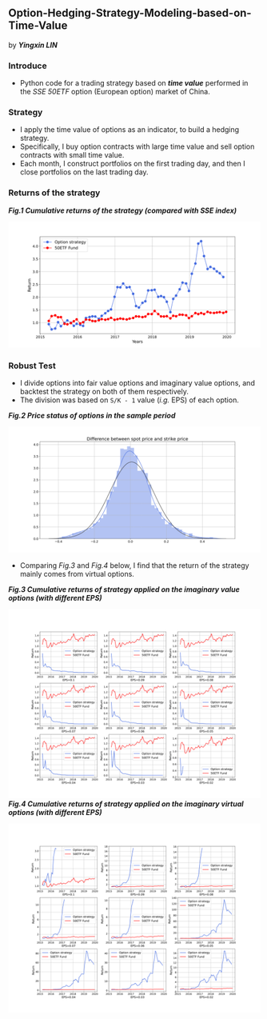 ## Option-Hedging-Strategy-Modeling-based-on-Time-Value
by ***Yingxin LIN***
### Introduce
- Python code for a trading strategy based on ***time value*** performed in the *SSE 50ETF* option (European option) market of China.
### Strategy
- I apply the time value of options as an indicator, to build a hedging strategy. 
- Specifically, I buy option contracts with large time value and sell option contracts with small time value.
- Each month, I construct portfolios on the first trading day, and then I close portfolios on the last trading day.
### Returns of the strategy
***Fig.1 Cumulative returns of the strategy (compared with SSE index)***

![p2](https://raw.githubusercontent.com/lyx66/limyingxin/5855d78f084d01df16617639ea49371b6b0273ed/p2.svg)
### Robust Test
- I divide options into fair value options and imaginary value options, and backtest the strategy on both of them respectively.
- The division was based on `S/K - 1` value (*i.g.* EPS) of each option.

***Fig.2 Price status of options in the sample period***

![p3](https://raw.githubusercontent.com/lyx66/limyingxin/5855d78f084d01df16617639ea49371b6b0273ed/p3.svg)
- Comparing *Fig.3* and *Fig.4* below, I find that the return of the strategy mainly comes from virtual options.

***Fig.3 Cumulative returns of strategy applied on the imaginary value options (with different EPS)***

![p4](https://raw.githubusercontent.com/lyx66/limyingxin/5855d78f084d01df16617639ea49371b6b0273ed/p4.svg)
***Fig.4 Cumulative returns of strategy applied on the imaginary virtual options (with different EPS)***

![p5](https://raw.githubusercontent.com/lyx66/limyingxin/5855d78f084d01df16617639ea49371b6b0273ed/p5.svg)
